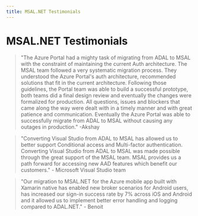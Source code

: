 ```yaml
---
title: MSAL.NET Testimonials
---
```


# MSAL.NET Testimonials

> "The Azure Portal had a mighty task of migrating from ADAL to MSAL with the constraint of maintaining the current Auth architecture. The MSAL team followed a very systematic migration process. They understood the Azure Portal's auth architecture, recommended solutions that fit in the current architecture. Following those guidelines, the Portal team was able to build a successful prototype, both teams did a final design review and eventually the changes were formalized for production. All questions, issues and blockers that came along the way were dealt with in a timely manner and with great patience and communication. Eventually the Azure Portal was able to successfully migrate from ADAL to MSAL without causing any outages in production." -Akshay

> "Converting Visual Studio from ADAL to MSAL has allowed us to better support Conditional access and Multi-factor authentication. Converting Visual Studio from ADAL to MSAL was made possible through the great support of the MSAL team. MSAL provides us a path forward for accessing new AAD features which benefit our customers." - Microsoft Visual Studio team

>"Our migration to MSAL.NET for the Azure mobile app built with Xamarin native has enabled new broker scenarios for Android users, has increased our sign-in success rate by 7% across iOS and Android and it allowed us to implement better error handling and logging compared to ADAL.NET." - Benoit